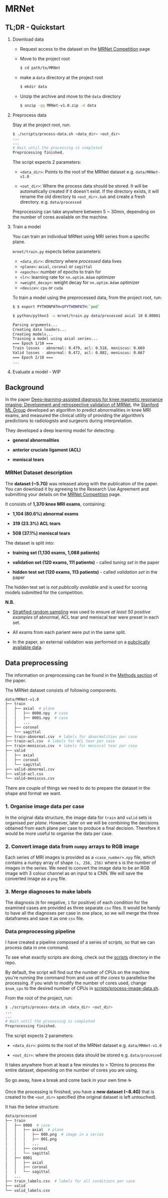 # MRNet

## TL;DR - Quickstart

1. Download data

    - Request access to the dataset on the [MRNet Competition](https://stanfordmlgroup.github.io/competitions/mrnet/) page
    - Move to the project root

        ```bash
        $ cd path/to/MRNet
        ```

    - make a `data` directory at the project root

        ```bash
        $ mkdir data
        ```

    - Unzip the archive and move to the `data` directory

        ```bash
        $ unzip -qq MRNet-v1.0.zip -d data
        ```

2. Preprocess data

    Stay at the project root, run:

    ```bash
    $ ./scripts/process-data.sh <data_dir> <out_dir>
    ...
    ...
    # Wait until the processing is completed
    Preprocessing finished.
    ```

    The script expects 2 parameters:

    - `<data_dir>`: Points to the root of the MRNet dataset
    e.g. `data/MRNet-v1.0`

    - `<out_dir>`: Where the process data should be stored. It will be automatically created if it doesn't exist. If the directory exists, it will rename the old directory to `<out_dir>.bak` and create a fresh directory.
        e.g. `data/processed`

    Preprocessing can take anywhere between 5 ~ 30min, depending on the number of cores available on the machine.

3. Train a model

    You can train an individual MRNet using MRI series from a specific plane.

    `mrnet/train.py` expects below parameters:

    - `<data_dir>`: directory where _processed_ data lives
    - `<plane>`: `axial`, `coronal` or `sagittal`
    - `<epochs>`: number of epochs to train for
    - `<lr>`: learning rate for `nn.optim.Adam` optimizer
    - `<weight_decay>`: weight decay for `nn.optim.Adam` optimizer
    - `<device>`: `cpu` or `cuda`

    To train a model using the preprocessed data, from the project root, run:

    ```bash
    $ $ export PYTHONPATH=$PYTHONPATH:`pwd`

    $ python/python3 -u mrnet/train.py data/processed axial 10 0.00001 0.01 cpu

    Parsing arguments...
    Creating data loaders...
    Creating models...
    Training a model using axial series...
    === Epoch 1/10 ===
    Train losses - abnormal: 0.479, acl: 0.518, meniscus: 0.669
    Valid losses - abnormal: 0.472, acl: 0.882, meniscus: 0.667
    === Epoch 2/10 ===
    ...
    ```

4. Evaluate a model - WIP

## Background

In the paper [Deep-learning-assisted diagnosis for knee magnetic resonance imaging: Development and retrospective validation of MRNet](https://journals.plos.org/plosmedicine/article?id=10.1371/journal.pmed.1002699), the [Stanford ML Group](https://stanfordmlgroup.github.io/) developed an algorithm to predict abnormalities in knee MRI exams, and measured the clinical utility of providing the algorithm’s predictions to radiologists and surgeons during interpretation.

They developed a deep learning model for detecting:

- **general abnormalities**

- **anterior cruciate ligament (ACL)**

- **meniscal tears**

### MRNet Dataset description

The **dataset (~5.7G)** was released along with the publication of the paper. You can download it by agreeing to the Research Use Agreement and submitting your details on the [MRNet Competition](https://stanfordmlgroup.github.io/competitions/mrnet/) page.

It consists of **1,370 knee MRI exams**, containing:

- **1,104 (80.6%) abnormal exams**

- **319 (23.3%) ACL tears**

- **508 (37.1%) meniscal tears**

The dataset is split into:

- **training set (1,130 exams, 1,088 patients)**

- **validation set (120 exams, 111 patients)** - called _tuning set_ in the paper

- **hidden test set (120 exams, 113 patients)** - called _validation set_ in the paper

The hidden test set is _not publically available_ and is used for scoring models submitted for the competition.

**N.B.**

- [Stratified random sampling](https://en.wikipedia.org/wiki/Stratified_sampling) was used to ensure _at least 50 positive examples_ of abnormal, ACL tear and meniscal tear were preset in each set.

- All exams from each parient were put in the same split.

- In the paper, an external validation was performed on a [pubclically available data](http://www.riteh.uniri.hr/~istajduh/projects/kneeMRI/).

## Data preprocessing

The information on preprocessing can be found in the [Methods section](https://journals.plos.org/plosmedicine/article?id=10.1371/journal.pmed.1002699#sec008) of the paper.

The MRNet dataset consists of following components.

```bash
data/MRNet-v1.0
├── train
│   ├── axial  # plane
│   │   ├── 0000.npy  # case
│   │   ├── 0001.npy  # case
│   │   ...
│   ├── coronal
│   └── sagittal
├── train-abnormal.csv  # labels for abnormalities per case
├── train-acl.csv  # labels for ACL tear per case
├── train-meniscus.csv  # labels for meniscal tear per case
├── valid
│   ├── axial
│   ├── coronal
│   └── sagittal
├── valid-abnormal.csv
├── valid-acl.csv
└── valid-meniscus.csv
```

There are couple of things we need to do to prepare the dataset in the shape and format we want.

### 1. Organise image data per case

In the original data structure, the image data for `train` and `valid` sets is organised _per plane_. However, later on we will be combining the decisions obtained from each plane per case to produce a final decision. Therefore it would be more useful to organise the data per case.

### 2. Convert image data from `numpy` arrays to RGB image

Each series of MRI images is provided as a `<case_number>.npy` file, which contains a numpy array of shape `(s, 256, 256)` where s is the number of images in the series. We need to convert the image data to be an RGB image with 3 colour channel as an input to a CNN. We will save the converted image as a `png` file.

### 3. Merge diagnoses to make labels

The diagnosis (`0` for negative, `1` for positive) of each condition for the examined cases are provided as three separate `csv` files. It would be handy to have all the diagnoses per case in one place, so we will merge the three dataframes and save it as one `csv` file.

### Data preprocessing pipeline

I have created a pipeline composed of a series of scripts, so that we can process data in one command.

To see what exactly scripts are doing, check out the [scripts](./scripts) directory in the repo.

By default, the script will find out the number of CPUs on the machine you're running the command from and use _all the cores_ to parallelise the processing. If you wish to modify the number of cores used, change `$num_cpu` to the desired number of CPUs in [scripts/process-image-data.sh](./scripts/process-image-data.sh).

From the root of the project, run:

```bash
$ ./scripts/process-data.sh <data_dir> <out_dir>
...
...
# Wait until the processing is completed
Preprocessing finished.
```

The script expects 2 parameters:

- `<data_dir>`: points to the root of the MRNet dataset e.g. `data/MRNet-v1.0`

- `<out_dir>`: where the process data should be stored e.g. `data/processed`

It takes anywhere from at least a few minutes to > 10mins to process the entire dataset, depending on the number of cores you are using.

So go away, have a break and come back in your own time ☕

Once the processing is finished, you have a **new dataset (~8.4G)** that is created to the `<out_dir>` specified (the original dataset is left _untouched_).

It has the below structure:

```bash
data/processed
├── train
│   ├── 0000  # case
│   │   ├── axial  # plane
│   │   │   ├── 000.png  # image in a series
│   │   │   ├── 001.png
│   │   │   ...
│   │   ├── coronal
│   │   └── sagittal
│   ├── 0001
│   │   ├── axial
│   │   ├── coronal
│   │   └── sagittal
│   ...
├── train_labels.csv  # labels for all conditions per case
├── valid
└── valid_labels.csv
```
